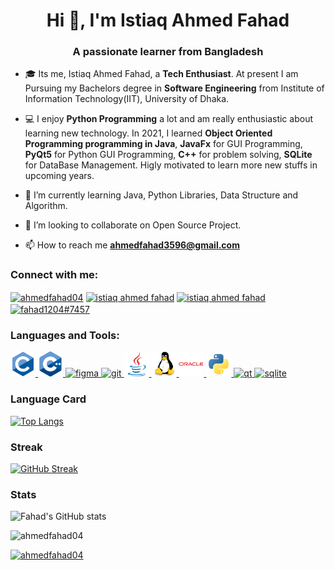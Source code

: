 <h1 align="center">Hi 👋, I'm Istiaq Ahmed Fahad</h1>
<h3 align="center">A passionate learner from Bangladesh</h3>

- 🎓 Its me, Istiaq Ahmed Fahad, a **Tech Enthusiast**. At present I am Pursuing my Bachelors degree in **Software Engineering** from Institute of Information Technology(IIT), University of Dhaka.

- 💻 I enjoy **Python Programming** a lot and am really enthusiastic about learning new technology. In 2021, I learned **Object Oriented Programming programming in Java**, **JavaFx** for GUI Programming, **PyQt5** for Python GUI Programming, **C++** for problem solving, **SQLite** for DataBase Management. Higly motivated to learn more new stuffs in upcoming years.

<!-- - 🔭 I’m currently working on Optagen Technologies. Previously I worked there as a Python Programmer and contributed in a project as a Front-End developer by desinger the GUI of their application. -->

- 🌱 I’m currently learning Java, Python Libraries, Data Structure and Algorithm. 

- 👯 I’m looking to collaborate on Open Source Project. 

- 📫 How to reach me **ahmedfahad3596@gmail.com**

<h3 align="left">Connect with me:</h3>
<p align="left">
<a href="https://twitter.com/ahmedfahad04" target="blank"><img align="center" src="https://raw.githubusercontent.com/rahuldkjain/github-profile-readme-generator/master/src/images/icons/Social/twitter.svg" alt="ahmedfahad04" height="30" width="40" /></a>
<a href="https://linkedin.com/in/ahmedfahad04" target="blank"><img align="center" src="https://raw.githubusercontent.com/rahuldkjain/github-profile-readme-generator/master/src/images/icons/Social/linked-in-alt.svg" alt="istiaq ahmed fahad" height="30" width="40" /></a>
<a href="https://facebook.com/istiaqahmed.fahad" target="blank"><img align="center" src="https://raw.githubusercontent.com/rahuldkjain/github-profile-readme-generator/master/src/images/icons/Social/facebook.svg" alt="istiaq ahmed fahad" height="30" width="40" /></a>
<a href="https://discord.gg/fahad_04" target="blank"><img align="center" src="https://raw.githubusercontent.com/rahuldkjain/github-profile-readme-generator/master/src/images/icons/Social/discord.svg" alt="fahad1204#7457" height="30" width="40" /></a>
</p>

<h3 align="left">Languages and Tools:</h3>
<p align="left"> <a href="https://www.cprogramming.com/" target="_blank" rel="noreferrer"> <img src="https://raw.githubusercontent.com/devicons/devicon/master/icons/c/c-original.svg" alt="c" width="40" height="40"/> </a> <a href="https://www.w3schools.com/cpp/" target="_blank" rel="noreferrer"> <img src="https://raw.githubusercontent.com/devicons/devicon/master/icons/cplusplus/cplusplus-original.svg" alt="cplusplus" width="40" height="40"/> </a> <a href="https://www.figma.com/" target="_blank" rel="noreferrer"> <img src="https://www.vectorlogo.zone/logos/figma/figma-icon.svg" alt="figma" width="40" height="40"/> </a> <a href="https://git-scm.com/" target="_blank" rel="noreferrer"> <img src="https://www.vectorlogo.zone/logos/git-scm/git-scm-icon.svg" alt="git" width="40" height="40"/> </a> <a href="https://www.java.com" target="_blank" rel="noreferrer"> <img src="https://raw.githubusercontent.com/devicons/devicon/master/icons/java/java-original.svg" alt="java" width="40" height="40"/> </a> <a href="https://www.linux.org/" target="_blank" rel="noreferrer"> <img src="https://raw.githubusercontent.com/devicons/devicon/master/icons/linux/linux-original.svg" alt="linux" width="40" height="40"/> </a> <a href="https://www.oracle.com/" target="_blank" rel="noreferrer"> <img src="https://raw.githubusercontent.com/devicons/devicon/master/icons/oracle/oracle-original.svg" alt="oracle" width="40" height="40"/> </a> <a href="https://www.python.org" target="_blank" rel="noreferrer"> <img src="https://raw.githubusercontent.com/devicons/devicon/master/icons/python/python-original.svg" alt="python" width="40" height="40"/> </a> <a href="https://www.qt.io/" target="_blank" rel="noreferrer"> <img src="https://upload.wikimedia.org/wikipedia/commons/0/0b/Qt_logo_2016.svg" alt="qt" width="40" height="40"/> </a> <a href="https://www.sqlite.org/" target="_blank" rel="noreferrer"> <img src="https://www.vectorlogo.zone/logos/sqlite/sqlite-icon.svg" alt="sqlite" width="40" height="40"/> </a> </p>

### Language Card

[![Top Langs](https://github-readme-stats.vercel.app/api/top-langs/?username=ahmedfahad04&layout=compact&theme=nightowl)](https://github.com/ahmedfahad04/github-readme-stats)

### Streak

[![GitHub Streak](http://github-readme-streak-stats.herokuapp.com?user=ahmedfahad04&theme=nightowl)](https://git.io/streak-stats)

### Stats

![Fahad's GitHub stats](https://github-readme-stats.vercel.app/api?username=ahmedfahad04&show_icons=true&theme=nightowl)

<p align="left"> <img src="https://komarev.com/ghpvc/?username=ahmedfahad04&label=Profile%20views&color=0e75b6&style=flat" alt="ahmedfahad04" /> </p>

<p align="left"> <a href="https://github.com/ryo-ma/github-profile-trophy"><img src="https://github-profile-trophy.vercel.app/?username=ahmedfahad04" alt="ahmedfahad04" /></a> </p>
